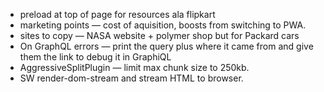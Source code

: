 * preload at top of page for resources ala flipkart
* marketing points — cost of aquisition, boosts from switching
to PWA.
* sites to copy — NASA website + polymer shop but for Packard cars
* On GraphQL errors — print the query plus where it came from and give
  them the link to debug it in GraphiQL
* AggressiveSplitPlugin — limit max chunk size to 250kb.
* SW render-dom-stream and stream HTML to browser.

